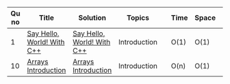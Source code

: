 | Qu no | Title       |  Solution   | Topics |      | Time   | Space  | Difficulty  |     | Approach    | 
| --    | ----------- | ----------- | ---  | ---- | -----  |  ---   | ----------- | --- | ----------- |
| 1   | [Say Hello, World! With C++](https://www.hackerrank.com/challenges/cpp-hello-world/problem?isFullScreen=true) |[Say Hello, World! With C++](https://github.com/C-a-thing/Code-Insight/blob/main/HackerRank/C%2B%2B/Introduction/Say%20Hello%2C%20World!%20With%20C%2B%2B.cpp)   |Introduction |    |  O(1)  |  O(1)  | Easy |   |printing to stdout |
| 10     | [Arrays Introduction](https://www.hackerrank.com/challenges/arrays-introduction/problem?isFullScreen=true)       |[Arrays Introduction](https://github.com/C-a-thing/Code-Insight/blob/main/HackerRank/C%2B%2B/Introduction/Arrays%20Introduction.cpp) | Introduction       |      |   O(n)     |    O(1)    |        Easy     |     | Brute Force |

